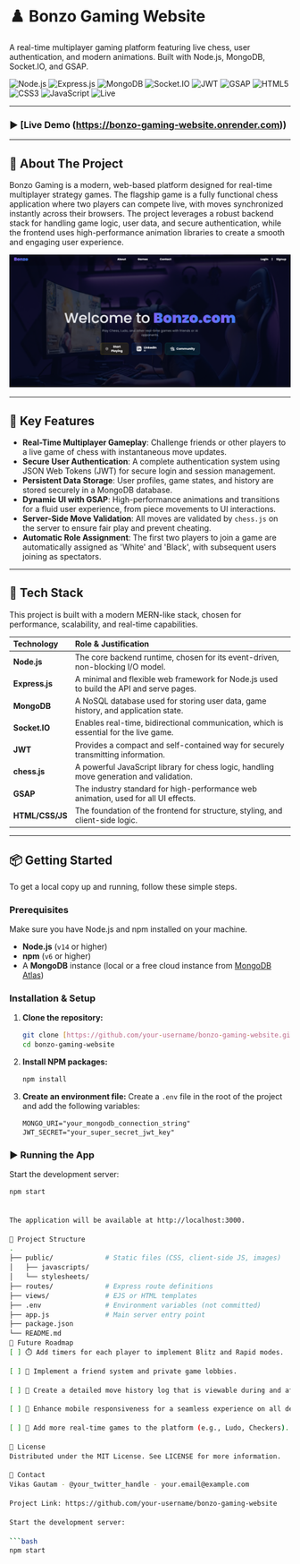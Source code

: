 # ♟️ Bonzo Gaming Website

A real-time multiplayer gaming platform featuring live chess, user authentication, and modern animations. Built with Node.js, MongoDB, Socket.IO, and GSAP.

![Node.js](https://img.shields.io/badge/Node.js-339933?logo=node.js&logoColor=white&style=for-the-badge)
![Express.js](https://img.shields.io/badge/Express.js-000000?logo=express&logoColor=white&style=for-the-badge)
![MongoDB](https://img.shields.io/badge/MongoDB-47A248?logo=mongodb&logoColor=white&style=for-the-badge)
![Socket.IO](https://img.shields.io/badge/Socket.IO-black?logo=socket.io&style=for-the-badge)
![JWT](https://img.shields.io/badge/JWT-black?logo=jsonwebtokens&style=for-the-badge)
![GSAP](https://img.shields.io/badge/GSAP-88CE02?logo=greensock&style=for-the-badge)
![HTML5](https://img.shields.io/badge/HTML5-E34F26?logo=html5&logoColor=white&style=for-the-badge)
![CSS3](https://img.shields.io/badge/CSS3-1572B6?logo=css3&logoColor=white&style=for-the-badge)
![JavaScript](https://img.shields.io/badge/JavaScript-F7DF1E?logo=javascript&logoColor=black&style=for-the-badge)
![Live](https://img.shields.io/badge/Real--Time-✔️-green?style=for-the-badge)

---

### ▶️ [Live Demo (https://bonzo-gaming-website.onrender.com))

---

## 📖 About The Project

Bonzo Gaming is a modern, web-based platform designed for real-time multiplayer strategy games. The flagship game is a fully functional chess application where two players can compete live, with moves synchronized instantly across their browsers. The project leverages a robust backend stack for handling game logic, user data, and secure authentication, while the frontend uses high-performance animation libraries to create a smooth and engaging user experience.

![Project Screenshot](./public/images/bonzo.png)

---

## 🌟 Key Features

-   **Real-Time Multiplayer Gameplay**: Challenge friends or other players to a live game of chess with instantaneous move updates.
-   **Secure User Authentication**: A complete authentication system using JSON Web Tokens (JWT) for secure login and session management.
-   **Persistent Data Storage**: User profiles, game states, and history are stored securely in a MongoDB database.
-   **Dynamic UI with GSAP**: High-performance animations and transitions for a fluid user experience, from piece movements to UI interactions.
-   **Server-Side Move Validation**: All moves are validated by `chess.js` on the server to ensure fair play and prevent cheating.
-   **Automatic Role Assignment**: The first two players to join a game are automatically assigned as 'White' and 'Black', with subsequent users joining as spectators.

---

## 🔧 Tech Stack

This project is built with a modern MERN-like stack, chosen for performance, scalability, and real-time capabilities.

| Technology      | Role & Justification                                                                |
| :-------------- | :---------------------------------------------------------------------------------- |
| **Node.js** | The core backend runtime, chosen for its event-driven, non-blocking I/O model.      |
| **Express.js** | A minimal and flexible web framework for Node.js used to build the API and serve pages. |
| **MongoDB** | A NoSQL database used for storing user data, game history, and application state.   |
| **Socket.IO** | Enables real-time, bidirectional communication, which is essential for the live game. |
| **JWT** | Provides a compact and self-contained way for securely transmitting information.      |
| **chess.js** | A powerful JavaScript library for chess logic, handling move generation and validation. |
| **GSAP** | The industry standard for high-performance web animation, used for all UI effects.    |
| **HTML/CSS/JS** | The foundation of the frontend for structure, styling, and client-side logic.       |

---

## 📦 Getting Started

To get a local copy up and running, follow these simple steps.

### Prerequisites

Make sure you have Node.js and npm installed on your machine.
-   **Node.js** (`v14` or higher)
-   **npm** (`v6` or higher)
-   A **MongoDB** instance (local or a free cloud instance from [MongoDB Atlas](https://www.mongodb.com/cloud/atlas))

### Installation & Setup

1.  **Clone the repository:**
    ```bash
    git clone [https://github.com/your-username/bonzo-gaming-website.git](https://github.com/your-username/bonzo-gaming-website.git)
    cd bonzo-gaming-website
    ```
2.  **Install NPM packages:**
    ```bash
    npm install
    ```
3.  **Create an environment file:**
    Create a `.env` file in the root of the project and add the following variables:
    ```env
    MONGO_URI="your_mongodb_connection_string"
    JWT_SECRET="your_super_secret_jwt_key"
    ```

### ▶️ Running the App

Start the development server:

```bash
npm start


The application will be available at http://localhost:3000.

📁 Project Structure
.
├── public/             # Static files (CSS, client-side JS, images)
│   ├── javascripts/
│   └── stylesheets/
├── routes/             # Express route definitions
├── views/              # EJS or HTML templates
├── .env                # Environment variables (not committed)
├── app.js              # Main server entry point
├── package.json
└── README.md
🎯 Future Roadmap
[ ] ⏱️ Add timers for each player to implement Blitz and Rapid modes.

[ ] 🤝 Implement a friend system and private game lobbies.

[ ] 📜 Create a detailed move history log that is viewable during and after games.

[ ] 📱 Enhance mobile responsiveness for a seamless experience on all devices.

[ ] 🎲 Add more real-time games to the platform (e.g., Ludo, Checkers).

📜 License
Distributed under the MIT License. See LICENSE for more information.

📧 Contact
Vikas Gautam - @your_twitter_handle - your.email@example.com

Project Link: https://github.com/your-username/bonzo-gaming-website

Start the development server:

```bash
npm start
